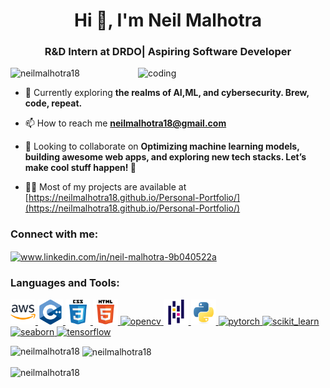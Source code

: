 <h1 align="center">Hi 👋, I'm Neil Malhotra</h1>
<h3 align="center">R&D Intern at DRDO| Aspiring Software Developer</h3>
<img align = "right" alt = "coding" width = "300" src= "[https://user-images.githubusercontent.com/74038190/212741999-016fddbd-617a-4448-8042-0ecf907aea25.gif](https://user-images.githubusercontent.com/74038190/219923809-b86dc415-a0c2-4a38-bc88-ad6cf06395a8.gif)"

<p align="left"> <img src="https://komarev.com/ghpvc/?username=neilmalhotra18&label=Profile%20views&color=0e75b6&style=flat" alt="neilmalhotra18" /> </p>

- 🌱 Currently exploring **the realms of AI,ML, and cybersecurity. Brew, code, repeat.**

- 📫 How to reach me **neilmalhotra18@gmail.com**

- 👯 Looking to collaborate on **Optimizing machine learning models, building awesome web apps, and exploring new tech stacks. Let’s make cool stuff happen! 🚀**

- 👨‍💻 Most of my projects are available at [https://neilmalhotra18.github.io/Personal-Portfolio/](https://neilmalhotra18.github.io/Personal-Portfolio/)

<h3 align="left">Connect with me:</h3>
<p align="left">
<a href="https://linkedin.com/in/www.linkedin.com/in/neil-malhotra-9b040522a" target="blank"><img align="center" src="https://raw.githubusercontent.com/rahuldkjain/github-profile-readme-generator/master/src/images/icons/Social/linked-in-alt.svg" alt="www.linkedin.com/in/neil-malhotra-9b040522a" height="30" width="40" /></a>
</p>

<h3 align="left">Languages and Tools:</h3>
<p align="left"> <a href="https://aws.amazon.com" target="_blank" rel="noreferrer"> <img src="https://raw.githubusercontent.com/devicons/devicon/master/icons/amazonwebservices/amazonwebservices-original-wordmark.svg" alt="aws" width="40" height="40"/> </a> <a href="https://www.w3schools.com/cpp/" target="_blank" rel="noreferrer"> <img src="https://raw.githubusercontent.com/devicons/devicon/master/icons/cplusplus/cplusplus-original.svg" alt="cplusplus" width="40" height="40"/> </a> <a href="https://www.w3schools.com/css/" target="_blank" rel="noreferrer"> <img src="https://raw.githubusercontent.com/devicons/devicon/master/icons/css3/css3-original-wordmark.svg" alt="css3" width="40" height="40"/> </a> <a href="https://www.w3.org/html/" target="_blank" rel="noreferrer"> <img src="https://raw.githubusercontent.com/devicons/devicon/master/icons/html5/html5-original-wordmark.svg" alt="html5" width="40" height="40"/> </a> <a href="https://opencv.org/" target="_blank" rel="noreferrer"> <img src="https://www.vectorlogo.zone/logos/opencv/opencv-icon.svg" alt="opencv" width="40" height="40"/> </a> <a href="https://pandas.pydata.org/" target="_blank" rel="noreferrer"> <img src="https://raw.githubusercontent.com/devicons/devicon/2ae2a900d2f041da66e950e4d48052658d850630/icons/pandas/pandas-original.svg" alt="pandas" width="40" height="40"/> </a> <a href="https://www.python.org" target="_blank" rel="noreferrer"> <img src="https://raw.githubusercontent.com/devicons/devicon/master/icons/python/python-original.svg" alt="python" width="40" height="40"/> </a> <a href="https://pytorch.org/" target="_blank" rel="noreferrer"> <img src="https://www.vectorlogo.zone/logos/pytorch/pytorch-icon.svg" alt="pytorch" width="40" height="40"/> </a> <a href="https://scikit-learn.org/" target="_blank" rel="noreferrer"> <img src="https://upload.wikimedia.org/wikipedia/commons/0/05/Scikit_learn_logo_small.svg" alt="scikit_learn" width="40" height="40"/> </a> <a href="https://seaborn.pydata.org/" target="_blank" rel="noreferrer"> <img src="https://seaborn.pydata.org/_images/logo-mark-lightbg.svg" alt="seaborn" width="40" height="40"/> </a> <a href="https://www.tensorflow.org" target="_blank" rel="noreferrer"> <img src="https://www.vectorlogo.zone/logos/tensorflow/tensorflow-icon.svg" alt="tensorflow" width="40" height="40"/> </a> </p>

<p><img align="left" src="https://github-readme-stats.vercel.app/api/top-langs?username=neilmalhotra18&show_icons=true&locale=en&layout=compact" alt="neilmalhotra18" /></p>

<p>&nbsp;<img align="center" src="https://github-readme-stats.vercel.app/api?username=neilmalhotra18&show_icons=true&locale=en" alt="neilmalhotra18" /></p>

<p><img align="center" src="https://github-readme-streak-stats.herokuapp.com/?user=neilmalhotra18&" alt="neilmalhotra18" /></p>
